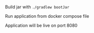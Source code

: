 Build jar with `./gradlew bootJar`

Run application from docker compose file

Application will be live on port 8080